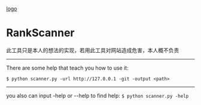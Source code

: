 [logo](Others/img/logo.png)
# RankScanner
此工具只是本人的想法的实现，若用此工具对网站造成危害，本人概不负责

---
There are some help that teach you how to use it:

`$ python scanner.py -url http://127.0.0.1 -git -output <path>`

---

you also can input -help or --help to find help:
`$ python scanner.py -help`
